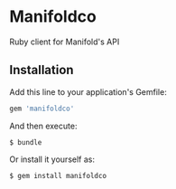 # Manifoldco

Ruby client for Manifold's API

## Installation

Add this line to your application's Gemfile:

```ruby
gem 'manifoldco'
```

And then execute:

    $ bundle

Or install it yourself as:

    $ gem install manifoldco
